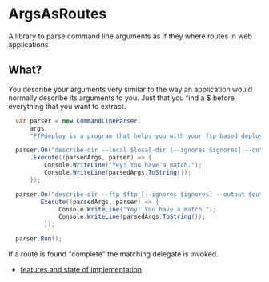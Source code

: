 # ArgsAsRoutes

A library to parse command line arguments as if they where routes in web applications

## What?

You describe your arguments very similar to the way an application would normally describe its arguments to you.
Just that you find a $ before everything that you want to extract. 

```csharp
  var parser = new CommandLineParser(
      args, 
      "FTPdeploy is a program that helps you with your ftp based deployment");

  parser.On("describe-dir --local $local-dir [--ignores $ignores] --output $output")
      .Execute((parsedArgs, parser) => {
          Console.WriteLine("Yey! You have a match.");
          Console.WriteLine(parsedArgs.ToString());
      });

  parser.On("describe-dir --ftp $ftp [--ignores $ignores] --output $output").
         Execute((parsedArgs, parser) => {
              Console.WriteLine("Yey! You have a match.");
              Console.WriteLine(parsedArgs.ToString());
          });

  parser.Run();
```

If a route is found "complete" the matching delegate is invoked.

- [features and state of implementation](Documentation/Requirements.md)
